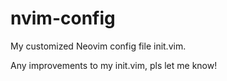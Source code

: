 # nvim-config
My customized Neovim config file init.vim.

Any improvements to my init.vim, pls let me know!

